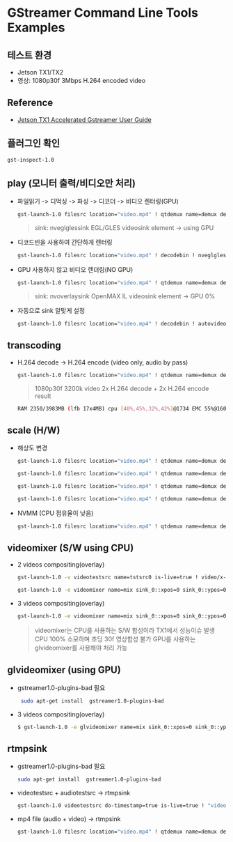 # GStreamer Command Line Tools Examples
## 테스트 환경
- Jetson TX1/TX2
- 영상: 1080p30f 3Mbps H.264 encoded video
## Reference
- [Jetson TX1 Accelerated Gstreamer User Guide](http://developer2.download.nvidia.com/embedded/L4T/r28_Release_v1.0/Docs/Jetson_TX1_Accelerated_GStreamer_User_Guide.pdf)

## 플러그인 확인
```sh
gst-inspect-1.0
```
## play (모니터 출력/비디오만 처리)
- 파일읽기 -> 디먹싱 -> 파싱 -> 디코더 -> 비디오 렌터링(GPU)
    ```sh
    gst-launch-1.0 filesrc location="video.mp4" ! qtdemux name=demux demux.video_0 ! queue ! h264parse ! omxh264dec ! nveglglessink -e
    ```
    > sink: nveglglessink EGL/GLES videosink element -> using GPU

- 디코드빈을 사용하여 간단하게 렌터링
    ```sh
    gst-launch-1.0 filesrc location="video.mp4" ! decodebin ! nveglglessink -e
    ```
- GPU 사용하지 않고 비디오 렌더링(NO GPU)
    ```sh
    gst-launch-1.0 filesrc location="video.mp4" ! qtdemux name=demux demux.video_0 ! queue ! h264parse ! omxh264dec ! nvoverlaysink -e
    ```
    > sink: nvoverlaysink OpenMAX IL videosink element -> GPU 0%
- 자동으로 sink 알맞게 설정
    ```sh
    gst-launch-1.0 filesrc location="video.mp4" ! decodebin ! autovideosink -e
    ```
## transcoding
- H.264 decode -> H.264 encode (video only, audio by pass)
    ```sh
    gst-launch-1.0 filesrc location="video.mp4" ! qtdemux name=demux demux.video_0 ! queue ! h264parse ! omxh264dec ! nvvidconv ! 'video/x-raw(memory:NVMM), format=(string)I420' ! omxh264enc ! qtmux name=mux ! filesink location="video_out.mp4" demux.audio_0 ! queue ! aacparse ! mux.audio_0 -e
    ```
    > 1080p30f 3200k video 2x H.264 decode + 2x H.264 encode result
    ```sh
    RAM 2350/3983MB (lfb 17x4MB) cpu [40%,45%,32%,42%]@1734 EMC 55%@1600 APE 25 NVDEC 716 MSENC 716 GR3D 0%@76
    ```
## scale (H/W)
- 해상도 변경
    ```sh
    gst-launch-1.0 filesrc location="video.mp4" ! qtdemux name=demux demux.video_0 ! queue ! h264parse ! omxh264dec ! nvvidconv ! 'video/x-raw, width=1280, height=720' ! nveglglessink -e
    ```
    ```sh
    gst-launch-1.0 filesrc location="video.mp4" ! qtdemux name=demux demux.video_0 ! queue ! h264parse ! omxh264dec ! nvvidconv ! 'video/x-raw, width=1280, height=720, format=(string)NV12' ! nveglglessink -e
    ```
    ```sh
    gst-launch-1.0 filesrc location="video.mp4" ! qtdemux name=demux demux.video_0 ! queue ! h264parse ! omxh264dec ! nvvidconv ! 'video/x-raw, width=1280, height=720, format=(string)I420' ! nveglglessink -e
    ```
    ```sh
    gst-launch-1.0 filesrc location="video.mp4" ! qtdemux name=demux demux.video_0 ! queue ! h264parse ! omxh264dec ! nvvidconv ! 'video/x-raw, width=1280, height=720, format=(string)RGBA' ! nveglglessink -e
    ```
- NVMM (CPU 점유율이 낮음)
    ```sh
    gst-launch-1.0 filesrc location="video.mp4" ! qtdemux name=demux demux.video_0 ! queue ! h264parse ! omxh264dec ! nvvidconv ! 'video/x-raw(memory:NVMM), width=1280, height=720' ! nveglglessink -e
    ```
## videomixer (S/W using CPU)
- 2 videos compositing(overlay)
    ```sh
    gst-launch-1.0 -v videotestsrc name=tstsrc0 is-live=true ! video/x-raw,width=1280,height=720,framerate=30/1 ! videomixer name=mix ! videoconvert ! nveglglessink sync=false videotestsrc name=tstsrc1 pattern=ball background-color=0 ! mix.
    ```
    ```sh
    gst-launch-1.0 -e videomixer name=mix sink_0::xpos=0 sink_0::ypos=0 sink_0::alpha=0 sink_1::xpos=100 sink_1::ypos=50 ! nveglglessink videotestsrc ! video/x-raw,width=600,height=200 ! mix.sink_0 videotestsrc pattern=0 ! video/x-raw,width=100,height=100 ! mix.sink_1
    ```
- 3 videos compositing(overlay)
    ```sh
    gst-launch-1.0 -e videomixer name=mix sink_0::xpos=0 sink_0::ypos=0 sink_1::xpos=50 sink_1::ypos=50 sink_2::xpos=200 sink_2::ypos=50 ! nveglglessink videotestsrc ! video/x-raw,width=1280,height=720 ! mix.sink_0 videotestsrc ! video/x-raw,width=100,height=100 ! mix.sink_1 videotestsrc ! video/x-raw,width=100,height=100 ! mix.sink_2
    ```
    > videomixer는 CPU를 사용하는 S/W 합성이라 TX1에서 성능이슈 발생
    > CPU 100% 소모하며 초딩 30f 영상합성 불가
    > GPU를 사용하는 glvideomixer를 사용해야 처리 가능

## glvideomixer (using GPU)
- gstreamer1.0-plugins-bad 필요
   ```sh
    sudo apt-get install  gstreamer1.0-plugins-bad
    ```
- 3 videos compositing(overlay)
    ```sh
    $ gst-launch-1.0 -e glvideomixer name=mix sink_0::xpos=0 sink_0::ypos=0 sink_1::xpos=0 sink_1::ypos=240 sink_2::xpos=1280 sink_2::ypos=240 ! autovideosink filesrc location="video1.mp4" ! qtdemux name=demux_0 demux_0.video_0 ! queue ! h264parse ! omxh264dec ! nvvidconv ! 'video/x-raw' ! tee ! queue ! mix.sink_0 filesrc location="video2.mp4" ! qtdemux name=demux_1 demux_1.video_0 ! queue ! h264parse ! omxh264dec ! nvvidconv ! 'video/x-raw, width=1280, height=720' ! tee ! queue ! mix.sink_1 filesrc location="video3.mp4" ! qtdemux name=demux_2 demux_2.video_0 ! queue ! h264parse ! omxh264dec ! nvvidconv ! 'video/x-raw, width=640, height=360' ! tee ! queue ! mix.sink_2 audiomixer name=amix ! audioconvert ! voaacenc ! mux.audio demux_1.audio_0 ! queue ! avdec_aac ! audioconvert ! amix.sink_0 demux_2.audio_0 ! queue ! avdec_aac ! audioconvert ! amix.sink_1 demux_0.audio_0 ! queue ! avdec_aac ! audioconvert ! amix.sink_2
    ```
## rtmpsink
- gstreamer1.0-plugins-bad 필요
    ```sh
    sudo apt-get install  gstreamer1.0-plugins-bad
    ```
- videotestsrc + audiotestsrc -> rtmpsink
    ```sh
    gst-launch-1.0 videotestsrc do-timestamp=true is-live=true ! "video/x-raw,width=640,height=360,framerate=15/1" ! queue ! autovideoconvert ! omxh264enc ! h264parse ! queue ! mux. audiotestsrc is-live=true ! "audio/x-raw, format=S16LE, endianness=1234, signed=true, width=16, depth=16, rate=44100,channels=2" ! queue ! voaacenc bitrate=128000 ! aacparse ! audio/mpeg,mpegversion=4,stream-format=raw ! queue ! flvmux streamable=true name=mux ! queue ! rtmpsink location="rtmp://a.rtmp.youtube.com/live2/[Key] live=true"
    ```
- mp4 file (audio + video) -> rtmpsink
    ```sh
    gst-launch-1.0 filesrc location="video.mp4" ! qtdemux name=demux demux.video_0 ! queue ! flvmux streamable=true name=mux ! rtmpsink location="rtmp://a.rtmp.youtube.com/live2/[Key] live=true" -e demux.audio_0 ! queue ! mux.audio
    ```
